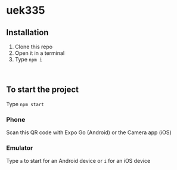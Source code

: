 # uek335

## Installation

1. Clone this repo
2. Open it in a terminal
3. Type `npm i`

<br>

## To start the project

Type `npm start`

### Phone

Scan this QR code with Expo Go (Android) or the Camera app (iOS)

### Emulator

Type `a` to start for an Android device or `i` for an iOS device
